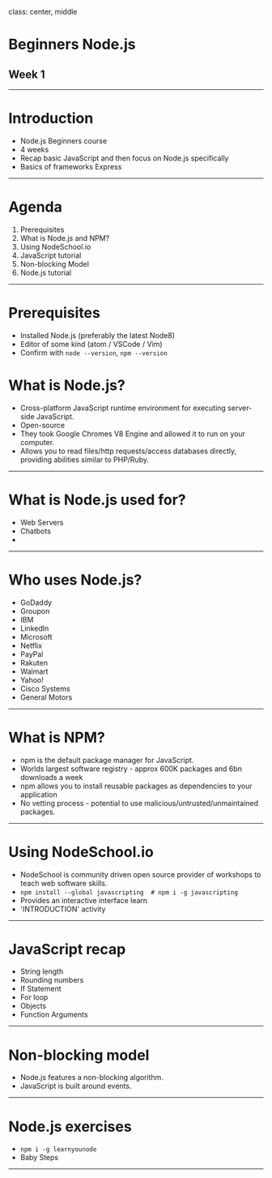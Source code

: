 class: center, middle

# Beginners Node.js
## Week 1

---

# Introduction

- Node.js Beginners course
- 4 weeks
- Recap basic JavaScript and then focus on Node.js specifically
- Basics of frameworks Express

---

# Agenda

1. Prerequisites
2. What is Node.js and NPM?
3. Using NodeSchool.io
4. JavaScript tutorial
5. Non-blocking Model
6. Node.js tutorial


---

# Prerequisites

- Installed Node.js (preferably the latest Node8)
- Editor of some kind (atom / VSCode / Vim)
- Confirm with `node --version`, `npm --version`

# What is Node.js?

- Cross-platform JavaScript runtime environment for executing server-side JavaScript.
- Open-source
- They took Google Chromes V8 Engine and allowed it to run on your computer.
- Allows you to read files/http requests/access databases directly, providing abilities similar to PHP/Ruby.  

---

# What is Node.js used for?

- Web Servers
- Chatbots
- <help>

---
# Who uses Node.js?

- GoDaddy
- Groupon
- IBM
- LinkedIn
- Microsoft
- Netflix
- PayPal
- Rakuten
- Walmart
- Yahoo!
- Cisco Systems
- General Motors
---

# What is NPM?

- npm is the default package manager for JavaScript.
- Worlds largest software registry - approx 600K packages and 6bn downloads a week
- npm allows you to install reusable packages as dependencies to your application
- No vetting process - potential to use malicious/untrusted/unmaintained packages.
---

# Using NodeSchool.io

- NodeSchool is community driven open source provider of workshops to teach web software skills.
- `npm install --global javascripting  # npm i -g javascripting`
- Provides an interactive interface learn
- 'INTRODUCTION' activity

---

# JavaScript recap
- String length
- Rounding numbers
- If Statement
- For loop
- Objects
- Function Arguments

---

# Non-blocking model

- Node.js features a non-blocking algorithm.
- JavaScript is built around events.  

---

# Node.js exercises
- `npm i -g learnyounode`
- Baby Steps

---
